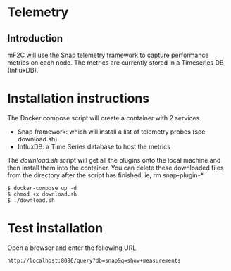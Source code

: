# Telemetry

## Introduction

mF2C will use the Snap telemetry framework to capture performance metrics on each node. The metrics are currently stored in a Timeseries DB (InfluxDB).

# Installation instructions

The Docker compose script will create a container with 2 services
-	Snap framework: which will install a list of telemetry probes (see download.sh)
-	InfluxDB: a Time Series database to host the metrics

The _download.sh_ script will get all the plugins onto the local machine and then install them into the container. You can delete these downloaded files from the directory after the script has finished, ie, rm snap-plugin-*	

```
$ docker-compose up -d
$ chmod +x download.sh
$ ./download.sh
```

# Test installation
Open a browser and enter the following URL

```
http://localhost:8086/query?db=snap&q=show+measurements
```

